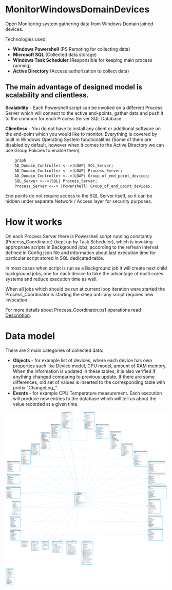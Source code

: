 # MonitorWindowsDomainDevices

Open Monitoring system gathering data from Windows Domain joined devices.

Technologies used:

- **Windows Powershell** (PS Remoting for collecting data)
- **Microsoft SQL** (Collected data storage)
- **Windows Task Scheduler** (Responsible for keeping main process running)
- **Active Directory** (Access authorization to collect data)

## The main advantage of designed model is scalability and clientless.

**Scalability** - Each Powershell script can be invoked on a different Process Server which will connect to the active end-points, gather data and push it to the common for each Process Server SQL Database.

**Clientless** - You do not have to install any client or additional software on the end-point which you would like to monitor. Everything is covered by built in Windows Operating System functionalities (Some of them are disabled by default, however when it comes to the Active Directory we can use Group Policies to enable them)

```mermaid
    graph
    AD_Domain_Controller <-->|LDAP| SQL_Server;
    AD_Domain_Controller <-->|LDAP| Process_Server;
    AD_Domain_Controller <-->|LDAP| Group_of_end_point_devices;
    SQL_Server <-->|SQL| Process_Server;
    Process_Server <--> |Powershell| Group_of_end_point_devices;
```

End points do not require access to the SQL Server itself, so it can be hidden under separate Network / Access layer for security purposes.

# How it works

On each Process Server there is Powershell script running constantly (Process_Coordinator) (kept up by Task Scheduler), which is invoking appropriate scripts in Background jobs, according to the refresh interval defined in Config.json file and information about last execution time for particular script stored in SQL dedicated table.

In most cases when script is run as a Background job it will create next child background jobs, one for each device to take the advantage of multi cores systems and reduce execution time as well.

When all jobs which should be run at current loop iteration were started the Process_Coordinator is starting the sleep until any script requires new invocation.

For more details about Process_Coordinator.ps1 operations read [Description](/Docs/Process_Coordinator.md).

# Data model

There are 2 main categories of collected data:

- **Objects** - for example list of devices, where each device has own properties such like Device model, CPU model, amount of RAM memory. When the information is updated in these tables, it is also verified if anything changed comparing to previous update. If there are some differences, old set of values is inserted to the corresponding table with prefix "ChangeLog_". 
- **Events** - for example CPU Temperature measurement. Each execution will produce new entries to the database which will tell us about the value recorded at a given time.

![Alt text](/Docs/Device_Monitoring_Diagram.png)
